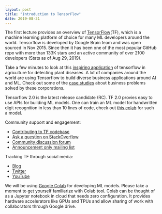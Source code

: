 ```yaml
---
layout: post
title: "Introduction to TensorFlow"
date: 2019-08-31
---
```

The first lecture provides an overview of [TensorFlow](http://www.tensorflow.org)(TF), which is 
a machine learning platform of choice for many ML developers around the world.  Tensorflow is 
developed by Google Brain team and was open sourced in Nov 2015.  Since then it has been one 
of the most popular GitHub repo with more than 133K stars and an active community of over 
2100 developers (Stats as of Aug 29, 2019).   

Take a few minutes to look at this [inspiring application](https://youtu.be/NlpS-DhayQA) of 
tensorflow in agriculture for detecting plant diseases.   A lot of companies around the world 
are using Tensorflow to build diverse business applications around AI and ML.  Check out 
some of the [case studies](https://www.tensorflow.org/about/case-studies/) about business 
problems solved by these corporations.

Tensorflow 2.0 is the latest release candidate (RC).   TF 2.0 provies easy to use APIs 
for building ML models.  One can train an ML model for handwritten digit recognition in 
less than 10 lines of code, check out 
[this colab](https://www.tensorflow.org/beta/tutorials/quickstart/beginner) for such 
a model.

Community support and engagement:
* [Contributing to TF codebase](https://www.tensorflow.org/community/contribute)
* [Ask a question on StackOverflow](https://stackoverflow.com/questions/tagged/tensorflow)
* [Community discussion forum](https://groups.google.com/a/tensorflow.org/forum/#!forum/discuss)
* [Announcement only mailing list](https://groups.google.com/a/tensorflow.org/forum/#!forum/announce)

Tracking TF through social media:
* [Blog](https://blog.tensorflow.org/)
* [Twitter](https://twitter.com/tensorflow)
* [YouTube](https://youtube.com/tensorflow)

We will be using [Google Colab](http://colab.research.google.com) for developing ML models.
Please take a moment to get yourself familiarize with Colab tool.  Colab can be thought 
of as a Jupyter notebook in cloud that needs zero configuration.  It provides hardware 
accelerators like GPUs and TPUs and allow sharing of work with collaborators through 
Google drive. 
